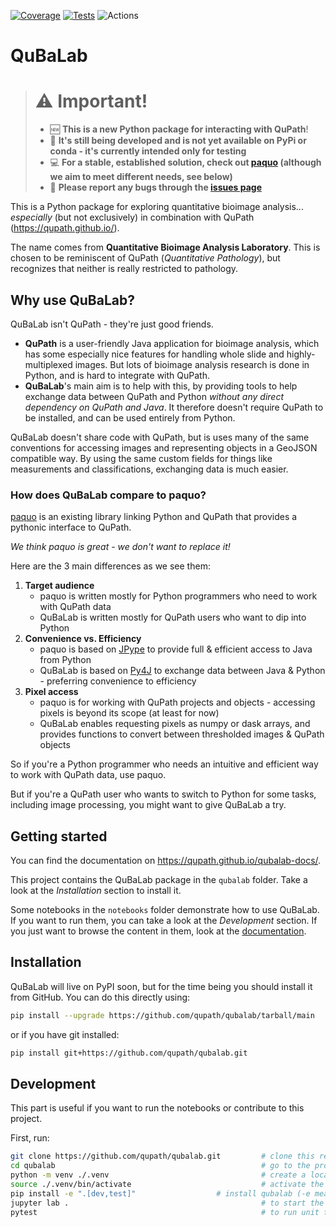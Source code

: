 [![Coverage](https://qupath.github.io/badges/qubalab/badges/coverage-badge.svg?dummy=1234)](https://qupath.github.io/badges/qubalab/reports/coverage/index.html?dummy=1234)
[![Tests](https://qupath.github.io/badges/qubalab/badges/tests-badge.svg?dummy=1234)](https://qupath.github.io/badges/qubalab/reports/junit/report.html?dummy=1234)
![Actions](https://github.com/qupath/qubalab/actions/workflows/tests.yml/badge.svg?dummy=1234)
# QuBaLab

> # :warning: Important! 
> * :new: **This is a new Python package for interacting with QuPath**!
> * :construction: **It's still being developed and is not yet available on PyPi or conda - it's currently intended only for testing**
> * :computer: **For a stable, established solution, check out [paquo](https://github.com/Bayer-Group/paquo/) (although we aim to meet different needs, see below)**
> * :bug: **Please report any bugs through the [issues page](https://github.com/qupath/qubalab/issues)**


This is a Python package for exploring quantitative bioimage analysis... *especially* (but not exclusively) in combination with QuPath (https://qupath.github.io/).

The name comes from **Quantitative Bioimage Analysis Laboratory**. This is chosen to be reminiscent of QuPath (*Quantitative Pathology*), but recognizes that neither is really restricted to pathology.

## Why use QuBaLab?

QuBaLab isn't QuPath - they're just good friends.

* **QuPath** is a user-friendly Java application for bioimage analysis, which has some especially nice features for handling whole slide and highly-multiplexed images. But lots of bioimage analysis research is done in Python, and is hard to integrate with QuPath.
* **QuBaLab**'s main aim is to help with this, by providing tools to help exchange data between QuPath and Python *without any direct dependency on QuPath and Java*. It therefore doesn't require QuPath to be installed, and can be used entirely from Python.

QuBaLab doesn't share code with QuPath, but is uses many of the same conventions for accessing images and representing objects in a GeoJSON compatible way. By using the same custom fields for things like measurements and classifications, exchanging data is much easier.

### How does QuBaLab compare to paquo?

[paquo](https://paquo.readthedocs.io/) is an existing library linking Python and QuPath that provides a pythonic interface to QuPath.

_We think paquo is great - we don't want to replace it!_

Here are the 3 main differences as we see them:

1. **Target audience**
    - paquo is written mostly for Python programmers who need to work with QuPath data
    - QuBaLab is written mostly for QuPath users who want to dip into Python
2. **Convenience vs. Efficiency**
    - paquo is based on [JPype](http://jpype.readthedocs.io/) to provide full & efficient access to Java from Python
    - QuBaLab is based on [Py4J](https://www.py4j.org) to exchange data between Java & Python - preferring convenience to efficiency
3. **Pixel access**
    - paquo is for working with QuPath projects and objects - accessing pixels is beyond its scope (at least for now)
    - QuBaLab enables requesting pixels as numpy or dask arrays, and provides functions to convert between thresholded images & QuPath objects

So if you're a Python programmer who needs an intuitive and efficient way to work with QuPath data, use paquo.

But if you're a QuPath user who wants to switch to Python for some tasks, including image processing, you might want to give QuBaLab a try.

## Getting started

You can find the documentation on https://qupath.github.io/qubalab-docs/.

This project contains the QuBaLab package in the `qubalab` folder. Take a look at the *Installation* section to install it.

Some notebooks in the `notebooks` folder demonstrate how to use QuBaLab. If you want to run them, you can take a look at the *Development* section. If you just want to browse the content in them, look at the [documentation](https://qupath.github.io/qubalab/notebooks.html).

## Installation

QuBaLab will live on PyPI soon, but for the time being you should install it from GitHub. You can do this directly using:

```bash
pip install --upgrade https://github.com/qupath/qubalab/tarball/main
```

or if you have git installed:

```bash
pip install git+https://github.com/qupath/qubalab.git
```

## Development

This part is useful if you want to run the notebooks or contribute to this project.

First, run:

```bash
git clone https://github.com/qupath/qubalab.git         # clone this repository
cd qubalab                                              # go to the project directory
python -m venv ./.venv                                  # create a local virual environment
source ./.venv/bin/activate                             # activate the venv
pip install -e ".[dev,test]"                  # install qubalab (-e means changes are loaded dynamically)
jupyter lab .                                           # to start the Jupyter notebooks
pytest                                                  # to run unit tests
```
